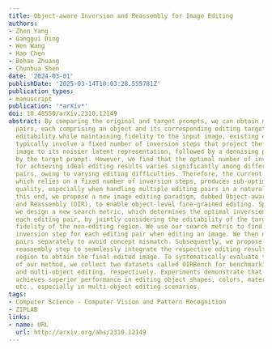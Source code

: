 ```yaml
---
title: Object-aware Inversion and Reassembly for Image Editing
authors:
- Zhen Yang
- Ganggui Ding
- Wen Wang
- Hao Chen
- Bohan Zhuang
- Chunhua Shen
date: '2024-03-01'
publishDate: '2025-03-14T10:03:28.555781Z'
publication_types:
- manuscript
publication: '*arXiv*'
doi: 10.48550/arXiv.2310.12149
abstract: By comparing the original and target prompts, we can obtain numerous editing
  pairs, each comprising an object and its corresponding editing target. To allow
  editability while maintaining fidelity to the input image, existing editing methods
  typically involve a fixed number of inversion steps that project the whole input
  image to its noisier latent representation, followed by a denoising process guided
  by the target prompt. However, we find that the optimal number of inversion steps
  for achieving ideal editing results varies significantly among different editing
  pairs, owing to varying editing difficulties. Therefore, the current literature,
  which relies on a fixed number of inversion steps, produces sub-optimal generation
  quality, especially when handling multiple editing pairs in a natural image. To
  this end, we propose a new image editing paradigm, dubbed Object-aware Inversion
  and Reassembly (OIR), to enable object-level fine-grained editing. Specifically,
  we design a new search metric, which determines the optimal inversion steps for
  each editing pair, by jointly considering the editability of the target and the
  fidelity of the non-editing region. We use our search metric to find the optimal
  inversion step for each editing pair when editing an image. We then edit these editing
  pairs separately to avoid concept mismatch. Subsequently, we propose an additional
  reassembly step to seamlessly integrate the respective editing results and the non-editing
  region to obtain the final edited image. To systematically evaluate the effectiveness
  of our method, we collect two datasets called OIRBench for benchmarking single-
  and multi-object editing, respectively. Experiments demonstrate that our method
  achieves superior performance in editing object shapes, colors, materials, categories,
  etc., especially in multi-object editing scenarios.
tags:
- Computer Science - Computer Vision and Pattern Recognition
- ZIPLAB
links:
- name: URL
  url: http://arxiv.org/abs/2310.12149
---
```

